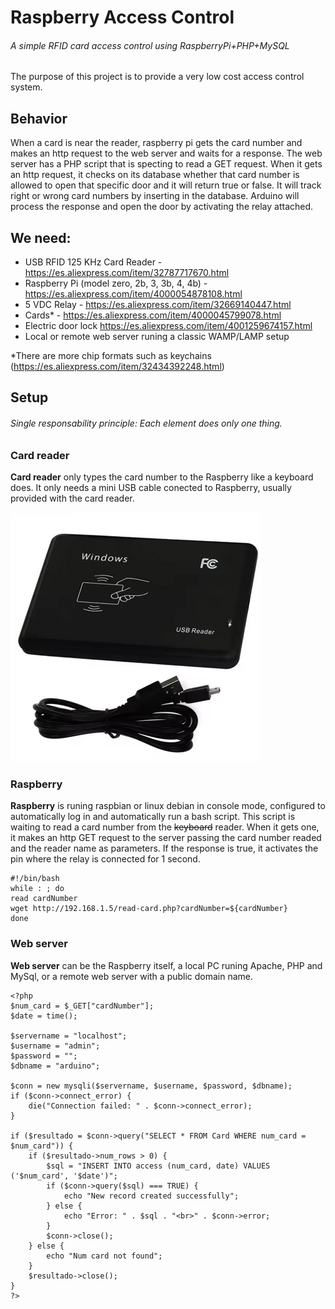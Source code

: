 # Raspberry Access Control
###### A simple RFID card access control using RaspberryPi+PHP+MySQL

The purpose of this project is to provide a very low cost access control system.

## Behavior
When a card is near the reader, raspberry pi gets the card number and makes an http request to the web server and waits for a response.
The web server has a PHP script that is specting to read a GET request.
When it gets an http request, it checks on its database whether that card number is allowed to open that specific door and it will return true or false. It will track right or wrong card numbers by inserting in the database.
Arduino will process the response and open the door by activating the relay attached.

## We need:
- USB RFID 125 KHz Card Reader - https://es.aliexpress.com/item/32787717670.html
- Raspberry Pi (model zero, 2b, 3, 3b, 4, 4b) - https://es.aliexpress.com/item/4000054878108.html
- 5 VDC Relay - https://es.aliexpress.com/item/32669140447.html
- Cards* - https://es.aliexpress.com/item/4000045799078.html
- Electric door lock https://es.aliexpress.com/item/4001259674157.html
- Local or remote web server runing a classic WAMP/LAMP setup

*There are more chip formats such as keychains (https://es.aliexpress.com/item/32434392248.html)

## Setup
###### Single responsability principle: Each element does only one thing.

### Card reader
**Card reader** only types the card number to the Raspberry like a keyboard does.
It only needs a mini USB cable conected to Raspberry, usually provided with the card reader.

![card-reader](https://github.com/mikelweb/raspberry-access-control/blob/master/Card%20Reader%20USB%20EM4100%20TK4100%20125khz.png?raw=true)

### Raspberry
**Raspberry** is runing raspbian or linux debian in console mode, configured to automatically log in and automatically run a bash script. This script is waiting to read a card number from the ~~keyboard~~ reader. When it gets one, it makes an http GET request to the server passing the card number readed and the reader name as parameters. If the response is true, it activates the pin where the relay is connected for 1 second.

```
#!/bin/bash
while : ; do
read cardNumber
wget http://192.168.1.5/read-card.php?cardNumber=${cardNumber}
done
```

### Web server
**Web server** can be the Raspberry itself, a local PC runing Apache, PHP and MySql, or a remote web server with a public domain name.

```
<?php
$num_card = $_GET["cardNumber"];
$date = time();

$servername = "localhost";
$username = "admin";
$password = "";
$dbname = "arduino";

$conn = new mysqli($servername, $username, $password, $dbname);
if ($conn->connect_error) {
    die("Connection failed: " . $conn->connect_error);
}

if ($resultado = $conn->query("SELECT * FROM Card WHERE num_card = $num_card")) {
	if ($resultado->num_rows > 0) {
		$sql = "INSERT INTO access (num_card, date) VALUES ('$num_card', '$date')";
		if ($conn->query($sql) === TRUE) {
		    echo "New record created successfully";
		} else {
		    echo "Error: " . $sql . "<br>" . $conn->error;
		}
		$conn->close();
	} else {
		echo "Num card not found";
	}
    $resultado->close();
}
?>
```
